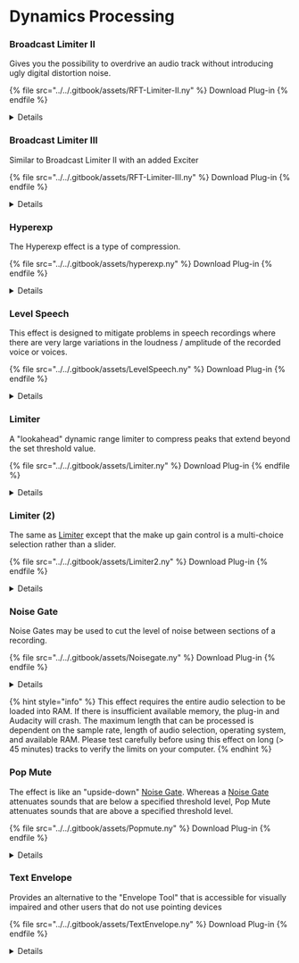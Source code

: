 # Dynamics Processing

### Broadcast Limiter II

Gives you the possibility to overdrive an audio track without introducing ugly digital distortion noise.

{% file src="../../.gitbook/assets/RFT-Limiter-II.ny" %}
Download Plug-in
{% endfile %}

<details>

<summary>Details</summary>

Author: Edgar-rft

Gives you the possibility to overdrive an audio track without introducing ugly digital distortion noise. The Limiter cuts all peaks above the given threshold, rounds the edges to reduce ugly distortion, while simultaneously amplifying the whole track to the maximum limit. This is a "soft clipping" effect.

Parameters:

1. **Threshold:** sets the 'cutting edge' in a linear volume number from 0.0 to 1.0

The minimum threshold is -90dB, so you can set the threshold slider to 0.0 and listen to 1-bit of a 16-bit recording if you want. The plug-in has no memory limits, it can process audio tracks of several hours in length without problems.

</details>

### Broadcast Limiter III

Similar to Broadcast Limiter II with an added Exciter

{% file src="../../.gitbook/assets/RFT-Limiter-III.ny" %}
Download Plug-in
{% endfile %}

<details>

<summary>Details</summary>

Author: Edgar-rft

Is in principle a similar "soft clipping" effect as [Broadcast Limiter II](dynamics-processing.md#broadcast-limiter-ii), but adds an Exciter to control or intensify the high-range distortion. This function is often desired by musicians to make e.g. electric guitars or drum sets sound more aggressive.

Parameters:

1. **Exciter:** controls the high-range distortion in linear numbers from 1 to 10
2. **Threshold:** sets the 'cutting edge' in a linear volume number from 0.0 to 1.0

The plug-in has no memory limits, it can process audio tracks of several hours in length without problems.\


</details>

### Hyperexp

The Hyperexp effect is a type of compression.

{% file src="../../.gitbook/assets/hyperexp.ny" %}
Download Plug-in
{% endfile %}

<details>

<summary>Details</summary>

Author: Steven Jones.

The Hyperexp effect is a type of compression. High amplitude sections of approximately unity are relatively unchanged. Low amplitude sections are greatly amplified. The effect is a partial nullification of the amplitude envelope. There is one parameter, which is to choose to normalize or not, the default choice being "yes".

</details>

### Level Speech

This effect is designed to mitigate problems in speech recordings where there are very large variations in the loudness / amplitude of the recorded voice or voices.

{% file src="../../.gitbook/assets/LevelSpeech.ny" %}
Download Plug-in
{% endfile %}

<details>

<summary>Details</summary>

Author: Steve Daulton

This effect is designed to mitigate problems in speech recordings where there are very large variations in the loudness / amplitude of the recorded voice or voices. A typical situation might be a conference recording where one person's voice is much louder than the other people present.

Technically, it is a special kind of "dynamic range compression" effect, to "level" out variations in amplitude (reduce dynamic range), particularly for speech recordings. Usage of the effect is greatly simplified compared to most _traditional_ compressor effect, by combining control of all of the effect parameters into a single "Leveling Amount" control.

Parameters:

1. **Leveling Amount (%):** (0 to 100% default 50%) Higher values produce a stronger effect.

</details>

### Limiter

A "lookahead" dynamic range limiter to compress peaks that extend beyond the set threshold value.

{% file src="../../.gitbook/assets/Limiter.ny" %}
Download Plug-in
{% endfile %}

<details>

<summary>Details</summary>

Author: Steve Daulton.

A "lookahead" dynamic range limiter to compress peaks that extend beyond the set threshold value. This is not a "wave shaper", it is a very fast compressor and is able to limit the maximum peaks with minimal harmonic distortion.

This limiter is an ideal choice for peak limiting live music recordings due to the exceptionally low harmonic distortion. For best results the audio should be normalized to 0 dB before applying this effect.

Parameters:

1. **Limit to (dB):** (-10 dB to 0 dB) Sets the maximum peak level. As peaks in the original audio approach this level the gain is reduced so as to prevent the peaks exceeding the set level.
2. **Hold (ms):** (1 to 50 ms Default = 10 ms) Holds the gain at the reduced level after a peak is detected so as to prevent the gain from "riding the waveform" which would cause harmonic distortion.
3. **Make-up Gain (0=No, 1=Yes):** (Default = 1) When enabled (set to 1) the output is amplified by an amount equal to the "Limit" level. If the input audio has a peak level of 0 dB, the peak output level will also be 0 dB. When disabled the peaks are limited only.

Shorter _Hold_ times allow the peaks to be tracked more accurately and the limiter will respond faster to the dynamics. If there are high levels of very low bass it will be necessary to increase the Hold time to avoid distortion. The default 10 ms hold time is sufficient for frequencies down to 100 Hz without distortion. To cleanly limit high amplitude, very low frequency bass (down to 50 Hz) the Hold should be increased to 20 ms. Setting the hold to 50 ms is sufficient right down to 20 Hz but the delay before the gain level "recovers" is likely to be too slow for most material.

**Additional notes:**

* **Threshold level:** The **Limit to (dB)** control has a range of -10 dB to 0 dB. The effect is not designed to work beyond this range. When set to 0 dB there will be no change to the audio (though any over 0 dB audio will be clipped). If set below -10 dB the _knee_ will be so soft that all of the audio will be compressed, not just the peaks.
* **Stereo Tracks:** As is normal for this type of effect, the left/right channels of a stereo track are processed independently.
* **Lookahead:** The limiter looks ahead for peaks and will begin to change the gain just before the peak occurs. This ensures that all peaks, no matter how fast they occur, will be caught. The lookahead time is roughly a quarter of the hold time.
* **Knee:** The "hardness" of the knee depends on the threshold (Limit To) level. When the threshold is close to zero a hard knee is used but as the threshold is lowered the knee becomes softer so as to provide a smooth transition in gain level even with a very fast attack time. A typical threshold level of around -3 dB will have a relatively "soft knee" so as to avoid unnecessary distortion. That is, the amount of compression (compression ratio) progressively increases as the input gets louder. At the "Limit to" level the compression ratio is infinite (brick wall) which ensures that peaks will not exceed the limit.
* **Creative use:** The limiter can be used on its own, or can be used to limit peaks after running a compressor that does not use lookahead (such as the SC4 LADSPA compressor). This can produce "crisper" compression than using a lookahead compressor such as the standard Audacity compressor or Chris's dynamics compressor.
* **Over 0 dB input:** The input waveform should not exceed 0 dB. Over 0 dB input signals are treated as _illegal_ and will be hard clipped to 0 dB before processing with the limiter. If necessary, the Amplify or Normalize effects should be run before applying this limiter to ensure that the input does not exceed 0 dB.

</details>

### Limiter (2)

The same as [Limiter](dynamics-processing.md#limiter) except that the make up gain control is a multi-choice selection rather than a slider.

{% file src="../../.gitbook/assets/Limiter2.ny" %}
Download Plug-in
{% endfile %}

<details>

<summary>Details</summary>

Author: Steve Daulton.

The same as [Limiter](dynamics-processing.md#limiter) except that the make up gain control is a multi-choice selection rather than a slider.

Parameters:

1. **Limit to (dB):** (-10 dB to 0 dB)
2. **Hold (ms):** (1 ms to 50 ms Default = 10 ms)
3. **Apply Make-up Gain:** \[No, Yes (default)]

</details>

### Noise Gate

Noise Gates may be used to cut the level of noise between sections of a recording.

{% file src="../../.gitbook/assets/Noisegate.ny" %}
Download Plug-in
{% endfile %}

<details>

<summary>Details</summary>

Author: Steve Daulton.

Noise Gates may be used to cut the level of noise between sections of a recording. While this is essentially a very simple effect, this Noise Gate has a number of features and settings that allow it to be both effective and unobtrusive and well suited to most types of audio.

Parameters:

1. **Select Function:** \[Apply the Noise Gate effect | Test the noise level | View one of the Help screens].
2. **Stereo Linking:** \[Link Stereo Tracks _(gate audio when both channels fall below the gate threshold)_| Don't Link Stereo _(gate channels independently)_]
3. **Apply Low-Cut filter:** \[No _(Do not apply filter)_ | 10Hz 6dB/octave | 20Hz 6dB/octave] _Removes sub-sonic frequencies including DC offset._
4. **Gate frequencies above:** \[0 kHz to 10 kHz] _Applies the gate only to frequencies above the set level which may be useful for reducing tape hiss, but will also introduce some 'phase shift'. Setting this below 0.1 kHz will switch this feature off._
5. **Level reduction:** \[-100 dB to 0 dB] _How much the gated sections are reduced in volume. Values below -96 dB 'shut' the gate to produce absolute silence._
6. **Gate threshold:** \[-96 dB to -6 dB] _When the audio level drops below this threshold the gate will 'close' and the output level will be reduced. When the audio level rises above this threshold the gate will 'open' and the output will return to the same level as the input._
7. **Attack/Decay:** \[10 to 1000 milliseconds] _How quickly the gate opens and closes. At the minimum (10 ms) the gate will fully open and close almost instantly as the audio level crosses the threshold. At the maximum (1000 ms), the gate will begin to slowly open (fade-in) 1 second before the sound level exceeds the Threshold, and will gradually close (fade-out) after the sound level drops below the Threshold over a period of 1 second._

For more detailed information and usage tips, read the help file included in this [ZIP package](https://wiki.audacityteam.org/w/images/a/a6/NoiseGate.zip), or the help screens included in the plug-in.

</details>

{% hint style="info" %}
This effect requires the entire audio selection to be loaded into RAM. If there is insufficient available memory, the plug-in and Audacity will crash. The maximum length that can be processed is dependent on the sample rate, length of audio selection, operating system, and available RAM. Please test carefully before using this effect on long (> 45 minutes) tracks to verify the limits on your computer.
{% endhint %}

### Pop Mute

The effect is like an "upside-down" [Noise Gate](dynamics-processing.md#noise-gate). Whereas a [Noise Gate](dynamics-processing.md#noise-gate) attenuates sounds that are below a specified threshold level, Pop Mute attenuates sounds that are above a specified threshold level.

{% file src="../../.gitbook/assets/Popmute.ny" %}
Download Plug-in
{% endfile %}

<details>

<summary>Details</summary>

Author: Steve Daulton

The effect is like an "upside-down" [Noise Gate](dynamics-processing.md#noise-gate). Whereas a [Noise Gate](dynamics-processing.md#noise-gate) attenuates sounds that are below a specified threshold level, Pop Mute attenuates sounds that are above a specified threshold level. The effect can be used to heavily attenuate loud sounds. It may be useful for rescuing recordings that suffer from loud clicks or pops.

Sounds (such as 'pops') that have a peak level above the 'Threshold' level will be lowered to a 'residual' level set by the 'Mute Level'. Be aware that ALL sounds above the threshold will be affected. Take care to avoid selecting loud sounds that should not be muted.

The effect 'looks ahead' for peaks so that it can begin to lower the level of the sound smoothly a short time before the peak occurs. This is set by the 'Look ahead' time value. After the peak has passed, the level will smoothly return to normal over a period set by the 'Release time' setting.

To attenuate brief clicks, time values of around 5 ms are likely to work well. For larger pops, values of 10 ms or more may sound better. For reverberant sounds such as hand claps, the 'Release time' may be increased so as to catch some of the reverberation.

Parameters:

1. **View Help:** \[No | Yes] (default "No") View the built-in help screen.
2. **Threshold:** \[-24 dB to 0 dB] (default -6 dB) This is the level above which sounds are acted on (reduced in level)
3. **Mute Level:** \[-100 dB to 0 dB] (default -24 dB) How much to reduce the peak level by.
4. **Look ahead:** \[1 to 100 milliseconds] (default 10 millisecond) How far to look ahead for the next "pop" or "crackle".
5. **Release time:** \[1 to 1000 milliseconds] (default 10 millisecond) How rapidly to "release" the effect and return to normal volume after the pop has passed.

</details>

### Text Envelope

Provides an alternative to the "Envelope Tool" that is accessible for visually impaired and other users that do not use pointing devices

{% file src="../../.gitbook/assets/TextEnvelope.ny" %}
Download Plug-in
{% endfile %}

<details>

<summary>Details</summary>

Author: Steve Daulton.

Provides an alternative to the "Envelope Tool" that is accessible for visually impaired and other users that do not use pointing devices.\
This effect provides a means to shape the volume level of a track or selection by fading from one control point level to the next. Control points are defined by a pair of numbers, the first of which sets the time position of the control point and the second defines the amplification level. Initial and final amplification settings may also be defined.\
Help screens are available in the 'Select Function' control of this effect.

Parameters:

1. **Select function:** \[choices: Apply Effect, View Quick Help, View Examples, View Tips. Default = "Apply Effect"]
2. **Time Units:** \[choices: milliseconds, seconds, minutes, percent. Default = seconds]
3. **Amplification Units:** \[choices: dB or Percent. Default = dB]
4. **Initial Amplification** \[Numeric input. Default = none]
5. **Final Amplification** \[Numeric input. Default = none]
6. **Intermediate Control Points as pairs of time and amplification** \[Pairs of numbers. Default = none]

Note: Decimal values must use a dot as the decimal separator.

</details>
